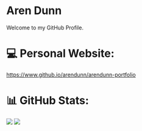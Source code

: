 # Aren Dunn
Welcome to my GitHub Profile.

# 💻 Personal Website:
https://www.github.io/arendunn/arendunn-portfolio

# 📊 GitHub Stats:
![](https://nirzak-streak-stats.vercel.app/?user=arendunn&theme=dark&hide_border=false)
![](https://github-readme-stats.vercel.app/api/top-langs/?username=arendunn&theme=dark&hide_border=false&include_all_commits=false&count_private=false&layout=compact)
